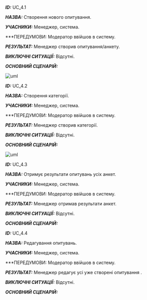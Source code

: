 ***ID:*** UC_4.1
    
***НАЗВА:*** Створення нового опитування.
    
***УЧАСНИКИ:*** Менеджер, система.

***ПЕРЕДУМОВИ: Модератор ввійшов в систему.

***РЕЗУЛЬТАТ:*** Менеджер створив опитування/анкету.

***ВИКЛЮЧНІ СИТУАЦІЇ:*** Відсутні.

***ОСНОВНИЙ СЦЕНАРІЙ:***

![uml](http://www.plantuml.com/plantuml/png/ZLDDJi9W4Dtt57C23W0RhcAYEt-Cu8u5jH0tH3Qc2sDClC57fRQf-d65DpVo3L-Q1lWq3I7f_Cnxyzwquydqx6vwVtMPpF2A4Z_yR_69KkUpP5zBXdY1rpbgJVL1CnHm-YWeT0dFtfh9bMWcceOM8dnhDXWHyRtBmCsIuM52DESyEPceTS6eqKoV1SqfdtMlqGZd3fQ46yKs7nwd13ju1ixmApY6N5pOuiHuo49Ecx6VhgtYBOaFU84F_M6RqD57O4kuXITfGOLV4ShUXAVuEzF6eEXEqH4OlEOCQMkKqLaD9GjrNnSzDgIPxsMrf_vZsyXujuG-cIzUqo2R4xa4a1Q0haMCq5KCbm_jSNK1RzBZum6u2jQnpzmmHOF_KTlZb770GBLXNA4MpIWprsLaz_WxynQ1F3fNoSd9zEOs6LzSd_Dh_GK0)

***ID:*** UC_4.2
    
***НАЗВА:*** Створення категорії.
    
***УЧАСНИКИ:*** Менеджер, система.

***ПЕРЕДУМОВИ: Модератор ввійшов в систему.

***РЕЗУЛЬТАТ:*** Менеджер створив категорії.

***ВИКЛЮЧНІ СИТУАЦІЇ:*** Відсутні.

***ОСНОВНИЙ СЦЕНАРІЙ:***


![uml](http://www.plantuml.com/plantuml/png/ZP0_pe904CNxFSM4OtmqNELBf3112rqx2luSWCPWOcoumOeY15symfiREMnCL18JktrlPdxlPOEr_b_fpI9IUgwZa3nKdA76m0aQM5Wk23qCPo9FeyqbxpmLu-3c3SwueE4aLewa_gO3mXs32CDRGWiZikECE2TEvPKwyaqaB0p9ebl-6ZqUeaQ7e-lOS-vBcUf5Wecbn8T1ptW7Rr5pYUkFSRwmzXEpU3yplWh2vKn-y040)


***ID:*** UC_4.3
    
***НАЗВА:*** Отримує результати опитувань усіх анкет.
    
***УЧАСНИКИ:*** Менеджер, система.

***ПЕРЕДУМОВИ: Модератор ввійшов в систему.

***РЕЗУЛЬТАТ:*** Менеджер отримав результати анкет.

***ВИКЛЮЧНІ СИТУАЦІЇ:*** Відсутні.

***ОСНОВНИЙ СЦЕНАРІЙ:***



***ID:*** UC_4.4
    
***НАЗВА:*** Редагування опитувань.
    
***УЧАСНИКИ:*** Менеджер, система.

***ПЕРЕДУМОВИ: Модератор ввійшов в систему.

***РЕЗУЛЬТАТ:*** Менеджер редагує усі уже створені опитування .

***ВИКЛЮЧНІ СИТУАЦІЇ:*** Відсутні.

***ОСНОВНИЙ СЦЕНАРІЙ:***
